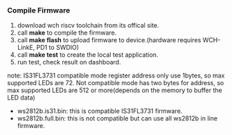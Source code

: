 ### Compile Firmware
1. download wch riscv toolchain from its offical site.
2. call **make** to compile the firmware.
3. call **make flash** to upload firmware to device.(hardware requires WCH-LinkE, PD1 to SWDIO)
4. call **make test** to create the local test application.
5. run test, check result on dashboard.

note: IS31FL3731 compatible mode register address only use 1bytes, so max supported LEDs are 72. Not compatible mode has two bytes for address, so max supported LEDs are 512 or more(depends on the memory to buffer the LED data)

- ws2812b.is31.bin: this is compatible IS31FL3731 firmware.
- ws2812b.full.bin: this is not compatible but can use all ws2812b in line firmware.
